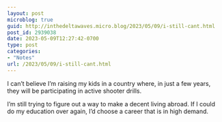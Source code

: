 ```yaml
---
layout: post
microblog: true
guid: http://inthedeltawaves.micro.blog/2023/05/09/i-still-cant.html
post_id: 2939038
date: 2023-05-09T12:27:42-0700
type: post
categories:
- "Notes"
url: /2023/05/09/i-still-cant.html
---
```

I can’t believe I’m raising my kids in a country where, in just a few years, they will be participating in active shooter drills. 

I’m still trying to figure out a way to make a decent living abroad. If I could do my education over again, I’d choose a career that is in high demand. 
